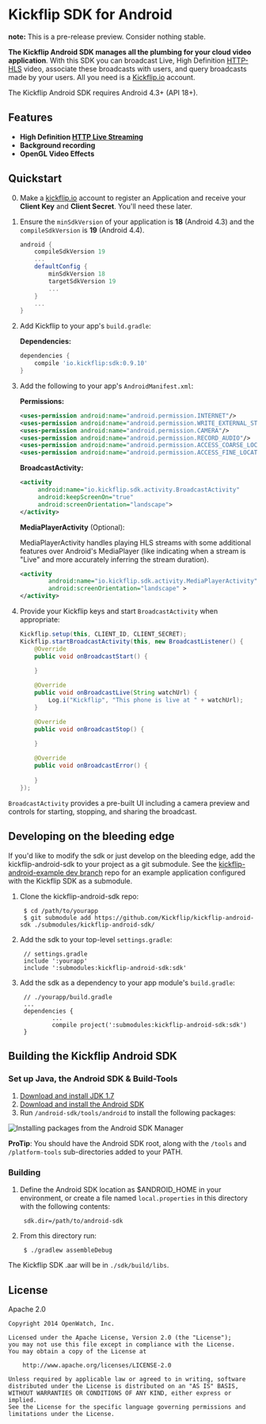 # Kickflip SDK for Android

**note:** This is a pre-release preview. Consider nothing stable.

**The Kickflip Android SDK manages all the plumbing for your cloud video application**. With this SDK you can broadcast Live, High Definition [HTTP-HLS](http://en.wikipedia.org/wiki/HTTP_Live_Streaming) video, associate these broadcasts with users, and query broadcasts made by your users. All you need is a [Kickflip.io](https://kickflip.io) account.

The Kickflip Android SDK requires Android 4.3+ (API 18+).

## Features

+ **High Definition [HTTP Live Streaming](http://en.wikipedia.org/wiki/HTTP_Live_Streaming)**
+ **Background recording**
+ **OpenGL Video Effects**



## Quickstart

0. Make a [kickflip.io](https://kickflip.io) account to register an Application and receive your **Client Key** and **Client Secret**. You'll need these later.

1. Ensure the `minSdkVersion` of your application is **18** (Android 4.3) and the `compileSdkVersion` is **19** (Android 4.4).

	```groovy
	android {
        compileSdkVersion 19
        ...
        defaultConfig {
            minSdkVersion 18
            targetSdkVersion 19
            ...
        }
        ...
    }
    ```

2. Add Kickflip to your app's `build.gradle`:

    **Dependencies:**
	```groovy
	dependencies {
   		compile 'io.kickflip:sdk:0.9.10'
	}
	```


3. Add the following to your app's `AndroidManifest.xml`:

    **Permissions:**
	```xml	       
    <uses-permission android:name="android.permission.INTERNET"/>
    <uses-permission android:name="android.permission.WRITE_EXTERNAL_STORAGE"/>
    <uses-permission android:name="android.permission.CAMERA"/>
    <uses-permission android:name="android.permission.RECORD_AUDIO"/>
    <uses-permission android:name="android.permission.ACCESS_COARSE_LOCATION"/>
    <uses-permission android:name="android.permission.ACCESS_FINE_LOCATION"/>
	```
	
	**BroadcastActivity:**	
	
	```xml
    <activity
         android:name="io.kickflip.sdk.activity.BroadcastActivity"
         android:keepScreenOn="true"
         android:screenOrientation="landscape">
    </activity>
	```

	**MediaPlayerActivity** (Optional):
	
	MediaPlayerActivity handles playing HLS streams with some additional features over Android's MediaPlayer (like indicating when a stream is "Live" and more accurately inferring the stream duration).
	
	```xml
	<activity
            android:name="io.kickflip.sdk.activity.MediaPlayerActivity"
            android:screenOrientation="landscape" >
    </activity>
	```
4. Provide your Kickflip keys and start `BroadcastActivity` when appropriate:

	```java
	Kickflip.setup(this, CLIENT_ID, CLIENT_SECRET);
	Kickflip.startBroadcastActivity(this, new BroadcastListener() {
        @Override
        public void onBroadcastStart() {
        
        }

        @Override
        public void onBroadcastLive(String watchUrl) { 
        	Log.i("Kickflip", "This phone is live at " + watchUrl);       
        }

        @Override
        public void onBroadcastStop() {
        
        }

        @Override
        public void onBroadcastError() {
        
        }
    });
	```
   	
`BroadcastActivity` provides a pre-built UI including a camera preview and controls for starting, stopping, and sharing the broadcast.

## Developing on the bleeding edge

If you'd like to modify the sdk or just develop on the bleeding edge,
add the kickflip-android-sdk to your project as a git submodule. See the [kickflip-android-example dev branch](https://github.com/Kickflip/kickflip-android-example/tree/dev)
repo for an example application configured with the Kickflip SDK as a submodule.

1. Clone the kickflip-android-sdk repo:

        $ cd /path/to/yourapp
		$ git submodule add https://github.com/Kickflip/kickflip-android-sdk ./submodules/kickflip-android-sdk/

2. Add the sdk to your top-level `settings.gradle`:

		// settings.gradle
		include ':yourapp'
		include ':submodules:kickflip-android-sdk:sdk'

3. Add the sdk as a dependency to your app module's `build.gradle`:

		// ./yourapp/build.gradle
		...
		dependencies {
				...
				compile project(':submodules:kickflip-android-sdk:sdk')
		}

## Building the Kickflip Android SDK

### Set up Java, the Android SDK & Build-Tools

1. [Download and install JDK 1.7](http://www.oracle.com/technetwork/java/javase/downloads/jdk7-downloads-1880260.html)
2. [Download and install the Android SDK](http://developer.android.com/sdk/)
3. Run `/android-sdk/tools/android` to install the following packages:

![Installing packages from the Android SDK Manager](http://i.imgur.com/PuWsBEB.png)

**ProTip**: You should have the Android SDK root, along with the `/tools` and `/platform-tools` sub-directories added to your PATH.

### Building

1. Define the Android SDK location as $ANDROID_HOME in your environment, or create a file named `local.properties` in this directory with the following contents:

	    sdk.dir=/path/to/android-sdk

2. From this directory run:

	    $ ./gradlew assembleDebug

The Kickflip SDK .aar will be in `./sdk/build/libs`.

## License

Apache 2.0

	Copyright 2014 OpenWatch, Inc.
	
	Licensed under the Apache License, Version 2.0 (the "License");
	you may not use this file except in compliance with the License.
	You may obtain a copy of the License at
	
	    http://www.apache.org/licenses/LICENSE-2.0
	
	Unless required by applicable law or agreed to in writing, software
	distributed under the License is distributed on an "AS IS" BASIS,
	WITHOUT WARRANTIES OR CONDITIONS OF ANY KIND, either express or implied.
	See the License for the specific language governing permissions and
	limitations under the License.